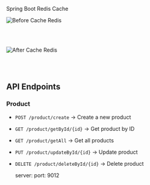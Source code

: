 Spring Boot Redis Cache

![Before Cache Redis](https://github.com/user-attachments/assets/42c6834d-70f3-497a-96f9-f3c064df462c)

<br><br>

![After Cache Redis](https://github.com/user-attachments/assets/7f23f21c-b72b-4b80-8edf-085ab872fa6d)

<br><br>

## API Endpoints

### Product
- `POST /product/create` → Create a new product
- `GET /product/getById/{id}` → Get product by ID
- `GET /product/getAll` → Get all products
- `PUT /product/updateById/{id}` → Update product
- `DELETE /product/deleteById/{id}` → Delete product

  server:
  port: 9012
